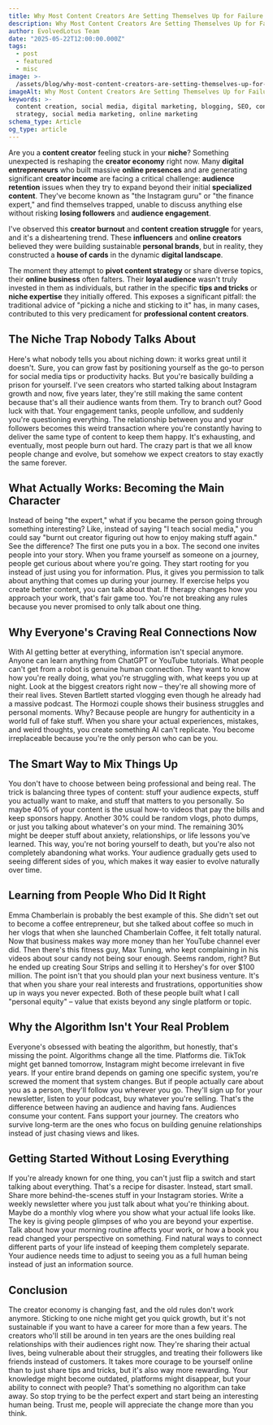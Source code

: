 ```yaml
---
title: Why Most Content Creators Are Setting Themselves Up for Failure
description: Why Most Content Creators Are Setting Themselves Up for Failure
author: EvolvedLotus Team
date: "2025-05-22T12:00:00.000Z"
tags:
  - post
  - featured
  - misc
image: >-
  /assets/blog/why-most-content-creators-are-setting-themselves-up-for-failure.png
imageAlt: Why Most Content Creators Are Setting Themselves Up for Failure
keywords: >-
  content creation, social media, digital marketing, blogging, SEO, content
  strategy, social media marketing, online marketing
schema_type: Article
og_type: article
---
```

Are you a **content creator** feeling stuck in your **niche**? Something unexpected is reshaping the **creator economy** right now. Many **digital entrepreneurs** who built massive **online presences** and are generating significant **creator income** are facing a critical challenge: **audience retention** issues when they try to expand beyond their initial **specialized content**. They've become known as "the Instagram guru" or "the finance expert," and find themselves trapped, unable to discuss anything else without risking **losing followers** and **audience engagement**. 

I've observed this **creator burnout** and **content creation struggle** for years, and it's a disheartening trend. These **influencers** and **online creators** believed they were building sustainable **personal brands**, but in reality, they constructed a **house of cards** in the dynamic **digital landscape**.

The moment they attempt to **pivot content strategy** or share diverse topics, their **online business** often falters. Their **loyal audience** wasn't truly invested in them as individuals, but rather in the specific **tips and tricks** or **niche expertise** they initially offered. This exposes a significant pitfall: the traditional advice of "picking a niche and sticking to it" has, in many cases, contributed to this very predicament for **professional content creators**.

## **The Niche Trap Nobody Talks About**

Here's what nobody tells you about niching down: it works great until it doesn't. Sure, you can grow fast by positioning yourself as the go-to person for social media tips or productivity hacks. But you're basically building a prison for yourself. I've seen creators who started talking about Instagram growth and now, five years later, they're still making the same content because that's all their audience wants from them. Try to branch out? Good luck with that. Your engagement tanks, people unfollow, and suddenly you're questioning everything. The relationship between you and your followers becomes this weird transaction where you're constantly having to deliver the same type of content to keep them happy. It's exhausting, and eventually, most people burn out hard. The crazy part is that we all know people change and evolve, but somehow we expect creators to stay exactly the same forever.

## **What Actually Works: Becoming the Main Character**

Instead of being "the expert," what if you became the person going through something interesting? Like, instead of saying "I teach social media," you could say "burnt out creator figuring out how to enjoy making stuff again." See the difference? The first one puts you in a box. The second one invites people into your story. When you frame yourself as someone on a journey, people get curious about where you're going. They start rooting for you instead of just using you for information. Plus, it gives you permission to talk about anything that comes up during your journey. If exercise helps you create better content, you can talk about that. If therapy changes how you approach your work, that's fair game too. You're not breaking any rules because you never promised to only talk about one thing.

## **Why Everyone's Craving Real Connections Now**

With AI getting better at everything, information isn't special anymore. Anyone can learn anything from ChatGPT or YouTube tutorials. What people can't get from a robot is genuine human connection. They want to know how you're really doing, what you're struggling with, what keeps you up at night. Look at the biggest creators right now – they're all showing more of their real lives. Steven Bartlett started vlogging even though he already had a massive podcast. The Hormozi couple shows their business struggles and personal moments. Why? Because people are hungry for authenticity in a world full of fake stuff. When you share your actual experiences, mistakes, and weird thoughts, you create something AI can't replicate. You become irreplaceable because you're the only person who can be you.

## **The Smart Way to Mix Things Up**

You don't have to choose between being professional and being real. The trick is balancing three types of content: stuff your audience expects, stuff you actually want to make, and stuff that matters to you personally. So maybe 40% of your content is the usual how-to videos that pay the bills and keep sponsors happy. Another 30% could be random vlogs, photo dumps, or just you talking about whatever's on your mind. The remaining 30% might be deeper stuff about anxiety, relationships, or life lessons you've learned. This way, you're not boring yourself to death, but you're also not completely abandoning what works. Your audience gradually gets used to seeing different sides of you, which makes it way easier to evolve naturally over time.

## **Learning from People Who Did It Right**

Emma Chamberlain is probably the best example of this. She didn't set out to become a coffee entrepreneur, but she talked about coffee so much in her vlogs that when she launched Chamberlain Coffee, it felt totally natural. Now that business makes way more money than her YouTube channel ever did. Then there's this fitness guy, Max Tuning, who kept complaining in his videos about sour candy not being sour enough. Seems random, right? But he ended up creating Sour Strips and selling it to Hershey's for over $100 million. The point isn't that you should plan your next business venture. It's that when you share your real interests and frustrations, opportunities show up in ways you never expected. Both of these people built what I call "personal equity" – value that exists beyond any single platform or topic.

## **Why the Algorithm Isn't Your Real Problem**

Everyone's obsessed with beating the algorithm, but honestly, that's missing the point. Algorithms change all the time. Platforms die. TikTok might get banned tomorrow, Instagram might become irrelevant in five years. If your entire brand depends on gaming one specific system, you're screwed the moment that system changes. But if people actually care about you as a person, they'll follow you wherever you go. They'll sign up for your newsletter, listen to your podcast, buy whatever you're selling. That's the difference between having an audience and having fans. Audiences consume your content. Fans support your journey. The creators who survive long-term are the ones who focus on building genuine relationships instead of just chasing views and likes.

## **Getting Started Without Losing Everything**

If you're already known for one thing, you can't just flip a switch and start talking about everything. That's a recipe for disaster. Instead, start small. Share more behind-the-scenes stuff in your Instagram stories. Write a weekly newsletter where you just talk about what you're thinking about. Maybe do a monthly vlog where you show what your actual life looks like. The key is giving people glimpses of who you are beyond your expertise. Talk about how your morning routine affects your work, or how a book you read changed your perspective on something. Find natural ways to connect different parts of your life instead of keeping them completely separate. Your audience needs time to adjust to seeing you as a full human being instead of just an information source.

## **Conclusion**

The creator economy is changing fast, and the old rules don't work anymore. Sticking to one niche might get you quick growth, but it's not sustainable if you want to have a career for more than a few years. The creators who'll still be around in ten years are the ones building real relationships with their audiences right now. They're sharing their actual lives, being vulnerable about their struggles, and treating their followers like friends instead of customers. It takes more courage to be yourself online than to just share tips and tricks, but it's also way more rewarding. Your knowledge might become outdated, platforms might disappear, but your ability to connect with people? That's something no algorithm can take away. So stop trying to be the perfect expert and start being an interesting human being. Trust me, people will appreciate the change more than you think.
